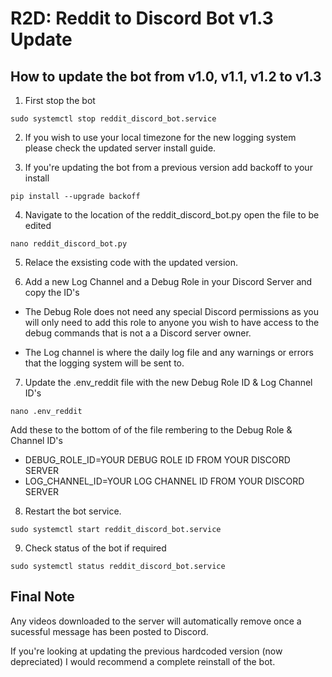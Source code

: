 # R2D: Reddit to Discord Bot v1.3 Update

## How to update the bot from v1.0, v1.1, v1.2 to v1.3

1. First stop the bot

`sudo systemctl stop reddit_discord_bot.service`

2. If you wish to use your local timezone for the new logging system please check the updated server install guide.

3. If you're updating the bot from a previous version add backoff to your install

`pip install --upgrade backoff`

4. Navigate to the location of the reddit_discord_bot.py open the file to be edited

`nano reddit_discord_bot.py`

5. Relace the exsisting code with the updated version.

6. Add a new Log Channel and a Debug Role in your Discord Server and copy the ID's

- The Debug Role does not need any special Discord permissions as you will only need to add this role to anyone you wish to have access to the debug commands that is not a a Discord server owner.

- The Log channel is where the daily log file and any warnings or errors that the logging system will be sent to.


7. Update the .env_reddit file with the new Debug Role ID & Log Channel ID's

`nano .env_reddit`

Add these to the bottom of of the file rembering to the Debug Role & Channel ID's

- DEBUG_ROLE_ID=YOUR DEBUG ROLE ID FROM YOUR DISCORD SERVER
- LOG_CHANNEL_ID=YOUR LOG CHANNEL ID FROM YOUR DISCORD SERVER

8. Restart the bot service.

`sudo systemctl start reddit_discord_bot.service`

9. Check status of the bot if required

`sudo systemctl status reddit_discord_bot.service`

## Final Note

Any videos downloaded to the server will automatically remove once a sucessful message has been posted to Discord.

If you're looking at updating the previous hardcoded version (now depreciated) I would recommend a complete reinstall of the bot.
